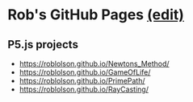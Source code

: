 # Rob's GitHub Pages [(edit)](https://github.com/RobLOlson/roblolson.github.io/edit/main/index.md)

## P5.js projects
* https://roblolson.github.io/Newtons_Method/
* https://roblolson.github.io/GameOfLife/
* https://roblolson.github.io/PrimePath/
* https://roblolson.github.io/RayCasting/
